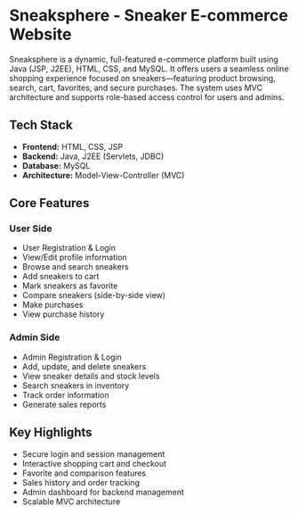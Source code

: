 # Sneaksphere - Sneaker E-commerce Website

Sneaksphere is a dynamic, full-featured e-commerce platform built using Java (JSP, J2EE), HTML, CSS, and MySQL. It offers users a seamless online shopping experience focused on sneakers—featuring product browsing, search, cart, favorites, and secure purchases. The system uses MVC architecture and supports role-based access control for users and admins.

## Tech Stack

- **Frontend:** HTML, CSS, JSP
- **Backend:** Java, J2EE (Servlets, JDBC)
- **Database:** MySQL
- **Architecture:** Model-View-Controller (MVC)

## Core Features

### User Side

- User Registration & Login
- View/Edit profile information
- Browse and search sneakers
- Add sneakers to cart
- Mark sneakers as favorite
- Compare sneakers (side-by-side view)
- Make purchases
- View purchase history

### Admin Side

- Admin Registration & Login
- Add, update, and delete sneakers
- View sneaker details and stock levels
- Search sneakers in inventory
- Track order information
- Generate sales reports

## Key Highlights

-  Secure login and session management
-  Interactive shopping cart and checkout
-  Favorite and comparison features
-  Sales history and order tracking
-  Admin dashboard for backend management
-  Scalable MVC architecture


